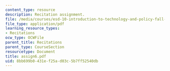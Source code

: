 ```yaml
---
content_type: resource
description: Recitation assignment.
file: /media/courses/esd-10-introduction-to-technology-and-policy-fall-2006/8bb699b0431ef25ad03c5b7ff52540db_assign6.pdf
file_type: application/pdf
learning_resource_types:
- Recitations
ocw_type: OCWFile
parent_title: Recitations
parent_type: CourseSection
resourcetype: Document
title: assign6.pdf
uid: 8bb699b0-431e-f25a-d03c-5b7ff52540db
---
```

